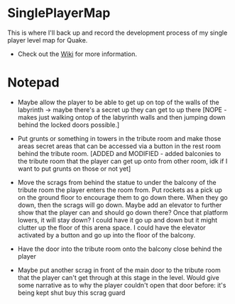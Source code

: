 # SinglePlayerMap
This is where I'll back up and record the development process of my single player level map for Quake.
* Check out the [Wiki](https://github.com/CiarennHollis/SinglePlayerMap/wiki) for more information.


# Notepad
* Maybe allow the player to be able to get up on top of the walls of the labyrinth -> maybe there's a secret up they can get to up there 
[NOPE - makes just walking ontop of the labyrinth walls and then jumping down behind the locked doors possible.]

* Put grunts or something in towers in the tribute room and make those areas secret areas that can be accessed via a button in the rest room behind the tribute room. 
[ADDED and MODIFIED - added balconies to the tribute room that the player can get up onto from other room, idk if I want to put grunts on those or not yet]

* Move the scrags from behind the statue to under the balcony of the tribute room the player enters the room from. Put rockets as a pick up on the ground floor to encourage them to go down there. When they go down, then the scrags will go down. Maybe add an elevator to further show that the player can and should go down there? Once that platform lowers, it will stay down? I could have it go up and down but it might clutter up the floor of this arena space. I could have the elevator activated by a button and go up into the floor of the balcony. 
* Have the door into the tribute room onto the balcony close behind the player
* Maybe put another scrag in front of the main door to the tribute room that the player can't get through at this stage in the level. Would give some narrative as to why the player couldn't open that door before: it's being kept shut buy this scrag guard
